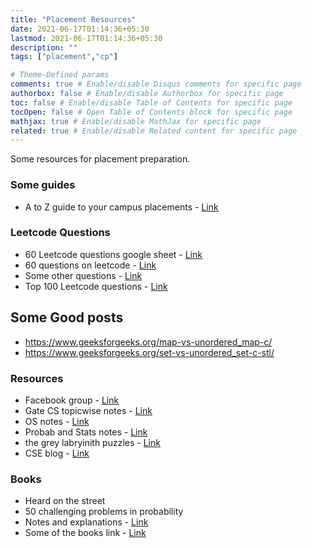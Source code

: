 ```yaml
---
title: "Placement Resources"
date: 2021-06-17T01:14:36+05:30
lastmod: 2021-06-17T01:14:36+05:30
description: ""
tags: ["placement","cp"]

# Theme-Defined params
comments: true # Enable/disable Disqus comments for specific page
authorbox: false # Enable/disable Authorbox for specific page
toc: false # Enable/disable Table of Contents for specific page
tocOpen: false # Open Table of Contents block for specific page
mathjax: true # Enable/disable MathJax for specific page
related: true # Enable/disable Related content for specific page
---
```

Some resources for placement preparation.
<!--more-->

### Some guides
- A to Z guide to your campus placements - [Link](https://nitinkgp23.github.io/2020/09/23/A-to-Z-guide-to-your-campus-placements)

### Leetcode Questions
- 60 Leetcode questions google sheet - [Link](https://docs.google.com/spreadsheets/d/1Y98QKaYPazWImEt1nA_ocpGNJ-yQjH1FAsVQhUQ7OTw/edit#gid=0)
- 60 questions on leetcode - [Link](https://leetcode.com/list/xo2bgr0r)
- Some other questions - [Link](https://leetcode.com/discuss/career/449135/how-to-effectively-use-leetcode-to-prepare-for-interviews)
- Top 100 Leetcode questions - [Link](https://nitinkgp23.github.io/2019/09/25/Leetcode/)

## Some Good posts
- https://www.geeksforgeeks.org/map-vs-unordered_map-c/
- https://www.geeksforgeeks.org/set-vs-unordered_set-c-stl/

### Resources
- Facebook group - [Link](https://www.facebook.com/groups/1540488506008368/)
- Gate CS topicwise notes - [Link](https://www.geeksforgeeks.org/gate-cs-notes-gq/)
- OS notes - [Link](https://drive.google.com/drive/folders/1gFCSaiajLFi8S5fPGyrN2TJY8vNn-cdQ?usp=sharing)
- Probab and Stats notes - [Link](https://drive.google.com/drive/folders/0Bx7x8HmM7p_zeDVydHkyOWVUYmM?usp=sharing)
- the grey labryinith puzzles - [Link](http://www.greylabyrinth.com/)
- CSE blog - [Link](http://www.cseblog.com/)

### Books
- Heard on the street
- 50 challenging problems in probability
- Notes and explanations - [Link](https://nitinkgp23.github.io/notes/2019/06/30/Interesting-notes-and-explanations/)
- Some of the books link - [Link](https://drive.google.com/drive/folders/1nqA6ubzdOtY_zubz5lFDuw9Mw_8ERsSC)
